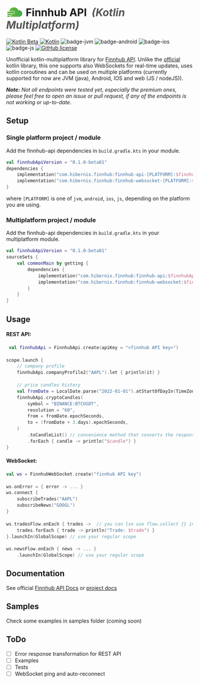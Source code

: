 # <img height=38 style="margin:0 0 -8px 0" src="docs/finnhub-logo.png"/> Finnhub API&nbsp;&nbsp;<i style="color: #555555">(Kotlin Multiplatform)</i>

[![Kotlin Beta](https://kotl.in/badges/beta.svg)](https://kotlinlang.org/docs/components-stability.html)
[![Kotlin](https://img.shields.io/badge/kotlin-1.8.0-blue.svg?logo=kotlin)](http://kotlinlang.org)
![badge-jvm](http://img.shields.io/badge/platform-jvm-DB413D.svg?style=flat)
![badge-android](http://img.shields.io/badge/platform-android-6EDB8D.svg?style=flat)
![badge-ios](http://img.shields.io/badge/platform-ios-CDCDCD.svg?style=flat)
![badge-js](http://img.shields.io/badge/platform-js-F8DB5D.svg?style=flat)
[![GitHub license](https://img.shields.io/badge/license-Apache%20License%202.0-blue.svg?style=flat)](http://www.apache.org/licenses/LICENSE-2.0)

Unofficial kotlin-multiplatform library for [Finnhub API](https://finnhub.io).
Unlike the [official](https://github.com/Finnhub-Stock-API/finnhub-kotlin)  kotlin library, this one supports also
WebSockets for real-time updates, uses kotlin coroutines and can be used on multiple platforms
(currently supported for now are JVM (java), Android, IOS and web (JS / nodeJS)).

<i><b>Note:</b> Not all endpoints were tested yet, especially the premium ones, please feel free to open an issue
or pull request, if any of the endpoints is not working or up-to-date.</i>

## Setup

### Single platform project / module

Add the finnhub-api dependencies in `build.gradle.kts` in your module.

```kotlin
val finnhubApiVersion = "0.1.0-beta01"
dependencies {
    implementation("com.hibernix.finnhub:finnhub-api-[PLATFORM]:$finnhubApiVersion") // for REST API
    implementation("com.hibernix.finnhub:finnhub-websocket-[PLATFORM]:$finnhubApiVersion") // for real-time updates
}
```

where `[PLATFORM]` is one of `jvm`, `android`, `ios`, `js`, depending on the platform you are using.

### Multiplatform project / module

Add the finnhub-api dependencies in `build.gradle.kts` in your multiplatform module.

```kotlin
val finnhubApiVersion = "0.1.0-beta01"
sourceSets {
    val commonMain by getting {
        dependencies {
            implementation("com.hibernix.finnhub:finnhub-api:$finnhubApiVersion") // for REST API
            implementation("com.hibernix.finnhub:finnhub-websocket:$finnhubApiVersion") // for real-time updates
        }
    }
}
```

## Usage

#### REST API:

```kotlin
 val finnhubApi = FinnhubApi.create(apiKey = "<finnhub API key>")

scope.launch {
    // company profile
    finnhubApi.companyProfile2("AAPL").let { println(it) }

    // price candles history
    val fromDate = LocalDate.parse("2022-01-01").atStartOfDayIn(TimeZone.UTC)
    finnhubApi.cryptoCandles(
        symbol = "BINANCE:BTCUSDT",
        resolution = "60",
        from = fromDate.epochSeconds,
        to = (fromDate + 3.days).epochSeconds,
    )
        .toCandleList() // convenience method that converts the response to a more useful list of candles
        .forEach { candle -> println("$candle") }
}
```

#### WebSocket:

```kotlin
val ws = FinnhubWebSocket.create("finnhub API key")

ws.onError = { error -> ... }
ws.connect {
    subscribeTrades("AAPL")
    subscribeNews("GOOGL")
}

ws.tradesFlow.onEach { trades ->  // you can lso use flow.collect {} in coroutine
    trades.forEach { trade -> println("Trade: $trade") }
}.launchIn(GlobalScope) // use your regular scope

ws.newsFlow.onEach { news -> ... }
    .launchIn(GlobalScope) // use your regular scope


```

## Documentation

See official [Finnhub API Docs](https://finnhub.io/docs/api)
or [project docs](https://hibernix.github.io/finnhub-api/docs)

## Samples

Check some examples in samples folder (coming soon)

## ToDo

- [ ] Error response transformation for REST API
- [ ] Examples
- [ ] Tests
- [ ] WebSocket ping and auto-reconnect

